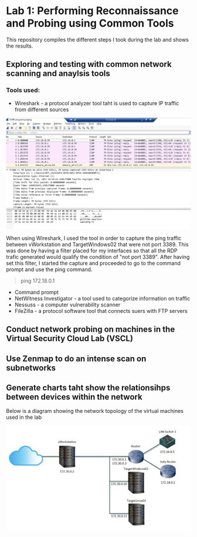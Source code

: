 # Lab 1: Performing Reconnaissance and Probing using Common Tools
This repository compiles the different steps I took during the lab and shows the results.

## Exploring and testing with common network scanning and anaylsis tools
### Tools used:
* Wireshark - a protocol analyzer tool taht is used to capture IP traffic from different sources


![image](https://github.com/Ttokkime/Lab-1/blob/e54321585f72cc90683a5f2ad187b58444c0747f/Ping%20Test.png)


When using Wireshark, I used the tool in order to capture the ping traffic between vWorkstation and TargetWindows02 that were not port 3389. This was done by having a filter placed for my interfaces so that all the RDP trafic generated would qualify the condition of "not port 3389". After having set this filter, I started the capture and proceeded to go to the command prompt and use the ping command.


> ping 172.18.0.1




* Command prompt
* NetWitness Investigator - a tool used to categorize information on traffic
* Nessuss - a computer vulnerability scanner
* FileZilla - a protocol software tool that connects suers with FTP servers



## Conduct network probing on machines in the Virtual Security Cloud Lab (VSCL)
## Use Zenmap to do an intense scan on subnetworks
## Generate charts taht show the relationsihps between devices within the network


Below is a diagram showing the network topology of the virtual machines used in the lab

![image](https://github.com/Ttokkime/Lab-1/blob/main/Lab%201%20Topology.png)
